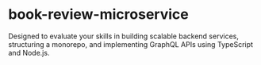 # book-review-microservice

Designed to evaluate your skills in building scalable backend services, structuring a monorepo, and implementing GraphQL APIs using TypeScript and Node.js.

